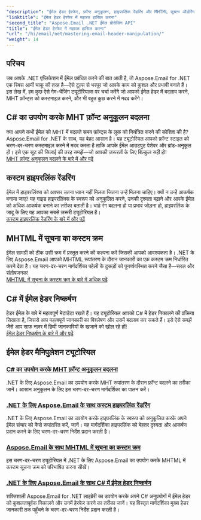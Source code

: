 ```yaml
---
"description": "ईमेल हेडर हेरफेर, फ़ॉन्ट अनुकूलन, हाइपरलिंक रेंडरिंग और MHTML सूचना ऑर्डरिंग पर चरण-दर-चरण मार्गदर्शिकाओं के साथ .NET ट्यूटोरियल के लिए मास्टर Aspose.Email।"
"linktitle": "ईमेल हेडर हेरफेर में महारत हासिल करना"
"second_title": "Aspose.Email .NET ईमेल प्रोसेसिंग API"
"title": "ईमेल हेडर हेरफेर में महारत हासिल करना"
"url": "/hi/email/net/mastering-email-header-manipulation/"
"weight": 14
---
```


## परिचय

जब आपके .NET एप्लिकेशन में ईमेल प्रबंधित करने की बात आती है, तो Aspose.Email for .NET एक स्विस आर्मी चाकू की तरह है—ऐसे टूल्स से भरपूर जो आपके काम को कुशल और प्रभावी बनाते हैं। इस लेख में, हम कुछ ऐसे गेम-चेंजिंग ट्यूटोरियल्स पर चर्चा करेंगे जो आपको ईमेल हेडर में बदलाव करने, MHT फ़ॉन्ट्स को कस्टमाइज़ करने, और भी बहुत कुछ करने में मदद करेंगे।

## C# का उपयोग करके MHT फ़ॉन्ट अनुकूलन बदलना  
क्या आपने कभी ईमेल को MHT में बदलते समय फ़ॉन्ट्स के लुक को नियंत्रित करने की कोशिश की है? Aspose.Email for .NET के साथ, यह बेहद आसान है। यह ट्यूटोरियल आपको फ़ॉन्ट स्टाइल को चरण-दर-चरण कस्टमाइज़ करने में मदद करता है ताकि आपके ईमेल आउटपुट पेशेवर और ब्रांड-अनुकूल हों। इसे एक सूट की सिलाई की तरह समझें—जो आपकी ज़रूरतों के लिए बिल्कुल सही हो!  
[MHT फ़ॉन्ट अनुकूलन बदलने के बारे में और पढ़ें](./changing-mht-font-customization/)  

## कस्टम हाइपरलिंक रेंडरिंग  
ईमेल में हाइपरलिंक्स को अक्सर उतना ध्यान नहीं मिलता जितना उन्हें मिलना चाहिए। क्यों न उन्हें आकर्षक बनाया जाए? यह गाइड हाइपरलिंक्स के स्वरूप को अनुकूलित करने, उनकी दृश्यता बढ़ाने और आपके ईमेल को अधिक आकर्षक बनाने का तरीका बताती है। चाहे रंग बदलना हो या प्रभाव जोड़ना हो, हाइपरलिंक के जादू के लिए यह आपका सबसे ज़रूरी ट्यूटोरियल है।  
[कस्टम हाइपरलिंक रेंडरिंग के बारे में और पढ़ें](./custom-hyperlink-rendering/)  

## MHTML में सूचना का कस्टम क्रम  
ईमेल सामग्री को ठीक उसी क्रम में प्रस्तुत करने की कल्पना करें जिसकी आपको आवश्यकता है। .NET के लिए Aspose.Email आपको MHTML रूपांतरण के दौरान जानकारी का एक कस्टम क्रम निर्धारित करने देता है। यह चरण-दर-चरण मार्गदर्शिका पहेली के टुकड़ों को पुनर्व्यवस्थित करने जैसा है—सरल और संतोषजनक!  
[MHTML में सूचना के कस्टम क्रम के बारे में अधिक पढ़ें](./custom-order-of-information-in-mhtml/)  

## C# में ईमेल हेडर निष्कर्षण  
हेडर ईमेल के बारे में महत्वपूर्ण मेटाडेटा रखते हैं। यह ट्यूटोरियल आपको C# में हेडर निकालने की प्रक्रिया सिखाता है, जिससे आप महत्वपूर्ण जानकारी का विश्लेषण और उसमें बदलाव कर सकते हैं। इसे ऐसे समझें जैसे आप साफ़ नज़र में छिपी जानकारियों के खजाने को खोल रहे हों!  
[ईमेल हेडर निष्कर्षण के बारे में और पढ़ें](./email-header-extraction/)  

## ईमेल हेडर मैनिपुलेशन ट्यूटोरियल
### [C# का उपयोग करके MHT फ़ॉन्ट अनुकूलन बदलना](./changing-mht-font-customization/)
.NET के लिए Aspose.Email का उपयोग करके MHT रूपांतरण के दौरान फ़ॉन्ट बदलने का तरीका जानें। आसान अनुकूलन के लिए इस चरण-दर-चरण मार्गदर्शिका का पालन करें।
### [.NET के लिए Aspose.Email के साथ कस्टम हाइपरलिंक रेंडरिंग ](./custom-hyperlink-rendering/)
.NET के लिए Aspose.Email का उपयोग करके हाइपरलिंक के स्वरूप को अनुकूलित करके अपने ईमेल संचार को कैसे रूपांतरित करें, जानें। यह मार्गदर्शिका हाइपरलिंक को बेहतर दृश्यता और आकर्षण प्रदान करने के लिए चरण-दर-चरण निर्देश प्रदान करती है।
### [Aspose.Email के साथ MHTML में सूचना का कस्टम क्रम](./custom-order-of-information-in-mhtml/)
इस चरण-दर-चरण ट्यूटोरियल में .NET के लिए Aspose.Email का उपयोग करके MHTML में कस्टम सूचना क्रम को परिभाषित करना सीखें।
### [.NET के लिए Aspose.Email के साथ C# में ईमेल हेडर निष्कर्षण](./email-header-extraction/)
शक्तिशाली Aspose.Email for .NET लाइब्रेरी का उपयोग करके अपने C# अनुप्रयोगों में ईमेल हेडर को कुशलतापूर्वक निकालने और उनमें हेरफेर करने का तरीका जानें। यह विस्तृत मार्गदर्शिका मुख्य हेडर जानकारी तक पहुँचने के चरण-दर-चरण निर्देश प्रदान करती है।